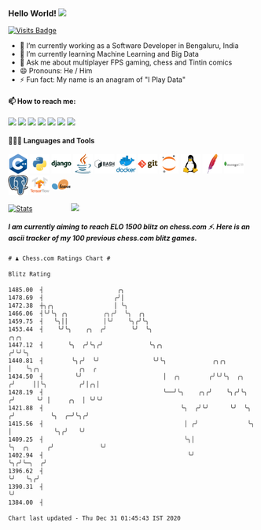   ### Hello World!  <img src="https://github.com/sciencepal/sciencepal/blob/master/assets/Hi.gif" width="29px">
  [![Visits Badge](https://badges.pufler.dev/visits/sciencepal/sciencepal)](https://badges.pufler.dev/visits/sciencepal/sciencepal)
  
  - 🔭 I’m currently working as a Software Developer in Bengaluru, India
  - 🌱 I’m currently learning Machine Learning and Big Data
  - 💬 Ask me about multiplayer FPS gaming, chess and Tintin comics
  - 😄 Pronouns: He / Him
  - ⚡ Fun fact: My name is an anagram of "I Play Data"
  
  #### 📫 How to reach me:   
  [<img src="https://upload.wikimedia.org/wikipedia/commons/8/83/Steam_icon_logo.svg" width="3.5%"/>](https://steamcommunity.com/id/mongocds/)
  [<img src="https://github.com/sciencepal/sciencepal/blob/master/assets/discord-round.svg" width="3.5%"/>](https://discord.gg/MnUUbHe)
  [<img src="https://img.icons8.com/color/48/000000/twitter.png" width="3.5%"/>](https://twitter.com/sciencepal)
  [<img src="https://img.icons8.com/color/48/000000/linkedin.png" width="3.5%"/>](https://www.linkedin.com/in/adityapal1/)
  [<img src="https://img.icons8.com/fluent/48/000000/facebook-new.png" width="3.5%"/>](https://www.facebook.com/sciencepal/)
  [<img src="https://img.icons8.com/fluent/48/000000/instagram-new.png" width="3.5%"/>](https://www.instagram.com/aditya_sciencepal/)
  <a href="mailto:aditya.pal.science@gmail.com"> <img src="https://img.icons8.com/fluent/48/000000/gmail.png" width="3.5%"/> </a>
  
  #### 👨🏻‍💻 Languages and Tools <br />
  <code><img height="40" src="https://raw.githubusercontent.com/github/explore/80688e429a7d4ef2fca1e82350fe8e3517d3494d/topics/cpp/cpp.png"></code>
  <code><img height="40" src="https://raw.githubusercontent.com/github/explore/80688e429a7d4ef2fca1e82350fe8e3517d3494d/topics/python/python.png"></code>
  <code><img height="40" src="https://raw.githubusercontent.com/github/explore/80688e429a7d4ef2fca1e82350fe8e3517d3494d/topics/django/django.png"></code>
  <code><img height="40" src="https://raw.githubusercontent.com/github/explore/80688e429a7d4ef2fca1e82350fe8e3517d3494d/topics/java/java.png"></code>
  <code><img height="40" src="https://raw.githubusercontent.com/github/explore/80688e429a7d4ef2fca1e82350fe8e3517d3494d/topics/bash/bash.png"></code>
  <code><img height="40" src="https://raw.githubusercontent.com/github/explore/80688e429a7d4ef2fca1e82350fe8e3517d3494d/topics/docker/docker.png"></code>
  <code><img height="40" src="https://raw.githubusercontent.com/github/explore/80688e429a7d4ef2fca1e82350fe8e3517d3494d/topics/git/git.png"></code>
  <code><img height="40" src="https://raw.githubusercontent.com/github/explore/80688e429a7d4ef2fca1e82350fe8e3517d3494d/topics/jupyter-notebook/jupyter-notebook.png"></code>
  <code><img height="40" src="https://raw.githubusercontent.com/github/explore/80688e429a7d4ef2fca1e82350fe8e3517d3494d/topics/linux/linux.png"></code>
  <code><img height="40" src="https://raw.githubusercontent.com/github/explore/80688e429a7d4ef2fca1e82350fe8e3517d3494d/topics/maven/maven.png"></code>
  <code><img height="40" src="https://raw.githubusercontent.com/github/explore/80688e429a7d4ef2fca1e82350fe8e3517d3494d/topics/mongodb/mongodb.png"></code>
  <code><img height="40" src="https://raw.githubusercontent.com/github/explore/80688e429a7d4ef2fca1e82350fe8e3517d3494d/topics/postgresql/postgresql.png"></code>
  <code><img height="40" src="https://raw.githubusercontent.com/github/explore/80688e429a7d4ef2fca1e82350fe8e3517d3494d/topics/tensorflow/tensorflow.png"></code>
  <code><img height="40" src="https://raw.githubusercontent.com/github/explore/80688e429a7d4ef2fca1e82350fe8e3517d3494d/topics/scikit-learn/scikit-learn.png"></code>
  
  [![Stats](https://github-readme-stats.vercel.app/api?username=sciencepal&show_icons=true&theme=radical)](https://github-readme-stats.vercel.app/api?username=sciencepal&show_icons=true&theme=radical)&nbsp; &nbsp; &nbsp; &nbsp; &nbsp; &nbsp; &nbsp; &nbsp; &nbsp; &nbsp; <img src="https://github.com/sciencepal/sciencepal/blob/master/assets/saved.gif" width="195">
  
  ##### I am currently aiming to reach ELO 1500 blitz on chess.com ⚡. Here is an ascii tracker of my 100 previous chess.com blitz games.

  ```
  # ♟︎ Chess.com Ratings Chart #
  
  Blitz Rating

 1485.00  ┤                     ╭╮
 1478.69  ┤                    ╭╯│
 1472.38  ┼╮╭╮                 │ ╰╮
 1466.06  ┤╰╯╰╮ ╭╮          ╭╮╭╯  ╰╮  ╭╮
 1459.75  ┤   ╰╮││          │╰╯    ╰╮╭╯╰╮
 1453.44  ┤    ╰╯╰╮    ╭╮  ╭╯       ╰╯  ╰╮                                            ╭╮╭╮
 1447.12  ┤       ╰╮  ╭╯╰╮╭╯             ╰╮╭╮                                        ╭╯╰╯╰╮
 1440.81  ┤        ╰╮╭╯  ╰╯               ╰╯╰╮             ╭╮╭╮                      │    ╰╮╭╮           ╭╮  ╭
 1434.50  ┤         ╰╯                       │  ╭╮        ╭╯╰╯╰╮  ╭╮                ╭╯     ││╰╮         ╭╯│╭╮│
 1428.19  ┤                                  ╰──╯╰╮    ╭╮╭╯    ╰╮╭╯╰╮              ╭╯      ╰╯ │     ╭╮  │ ╰╯╰╯
 1421.88  ┤                                       ╰╮  ╭╯╰╯      ╰╯  ╰╮            ╭╯          ╰╮  ╭─╯╰╮╭╯
 1415.56  ┤                                        │ ╭╯              ╰╮           │            ╰╮╭╯   ╰╯
 1409.25  ┤                                        ╰╮│                ╰╮  ╭╮     ╭╯             ╰╯
 1402.94  ┤                                         ╰╯                 ╰╮╭╯╰─╮  ╭╯
 1396.62  ┤                                                             ╰╯   ╰╮╭╯
 1390.31  ┤                                                                   ╰╯
 1384.00  ┤

Chart last updated - Thu Dec 31 01:45:43 IST 2020  
  ```
  
